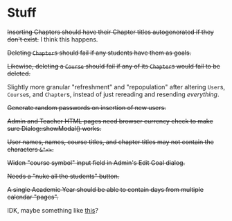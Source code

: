 # Stuff

~~Inserting Chapters should have their Chapter titles autogenerated if
they don't exist.~~ I think this happens.

~~Deleting `Chapter`s should fail if any students have them as goals.~~

~~Likewise, deleting a `Course` should fail if any of its `Chapter`s would
fail to be deleted.~~

Slightly more granular "refreshment" and "repopulation" after altering
`User`s, `Course`s, and `Chapter`s, instead of just rereading and
resending _everything_.

~~Generate random passwords on insertion of new users.~~

~~Admin and Teacher HTML pages need browser currency check to make sure
Dialog::showModal() works.~~

~~User names, names, course titles, and chapter titles may not contain
the characters `&"<>`.~~

~~Widen "course symbol" input field in Admin's Edit Goal dialog.~~

~~Needs a "nuke all the students" button.~~

~~A single Academic Year should be able to contain days from multiple
calendar "pages".~~

IDK, maybe something like [this](https://editorjs.io/)?